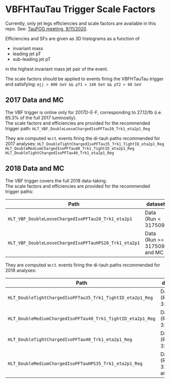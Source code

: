 # VBFHTauTau Trigger Scale Factors
Currently, only jet legs efficiencies and scale factors are available in this repo. 
See: [TauPOG meeting, 9/11/2020](https://indico.cern.ch/event/973626/contributions/4100308/attachments/2139477/3604467/TauPOG_2020_11_9.pdf).

Efficiencies and SFs are given as 3D histograms as a function of 
* invariant mass
* leading jet pT
* sub-leading jet pT

in the highest invariant mass jet pair of the event.

The scale factors should be applied to events firing the VBFHTauTau trigger and satisfying:
`mjj > 800 GeV && pT1 > 140 GeV && pT2 > 60 GeV`

## 2017 Data and MC
The VBF trigger is online only for 2017D-E-F, corresponding to 27.12/fb (i.e. 65.3% of the full 2017 luminosity).\
The scale factors and efficiencies are provided for the recommended trigger path:
`HLT_VBF_DoubleLooseChargedIsoPFTau20_Trk1_eta2p1_Reg`

They are computed w.r.t. events firing the di-tauh paths recommended for 2017 analyses: 
`HLT_DoubleTightChargedIsoPFTau35_Trk1_TightID_eta2p1_Reg`
`HLT_DoubleMediumChargedIsoPFTau40_Trk1_TightID_eta2p1_Reg`
`HLT_DoubleTightChargedIsoPFTau40_Trk1_eta2p1_Reg`


## 2018 Data and MC
The VBF trigger covers the full 2018 data-taking.\
The scale factors and efficiencies are provided for the recommended trigger paths:

| Path                                                     |        dataset               |
|----------------------------------------------------------|------------------------------|
|```HLT_VBF_DoubleLooseChargedIsoPFTau20_Trk1_eta2p1```    |  Data (Run < 317509)         |
|```HLT_VBF_DoubleLooseChargedIsoPFTauHPS20_Trk1_eta2p1``` | 	Data (Run >= 317509) and MC |


They are computed w.r.t. events firing the di-tauh paths recommended for 2018 analyses:

| Path                                                         |        dataset               |
|--------------------------------------------------------------|------------------------------|
|`HLT_DoubleTightChargedIsoPFTau35_Trk1_TightID_eta2p1_Reg`    |  Data (Run < 317509)         |
|`HLT_DoubleMediumChargedIsoPFTau40_Trk1_TightID_eta2p1_Reg`   |  Data (Run < 317509)         |
|`HLT_DoubleTightChargedIsoPFTau40_Trk1_eta2p1_Reg`            |  Data (Run < 317509)         |
|`HLT_DoubleMediumChargedIsoPFTauHPS35_Trk1_eta2p1_Reg`        | 	Data (Run >= 317509) and MC |

